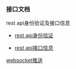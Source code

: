 ### 接口文档

rest api身份验证及接口信息

* [rest api身份验证](./api_sign.md)

* [rest api接口信息](./api.md)

[websocket推送](./websocket.md)

